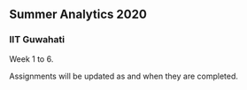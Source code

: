## Summer Analytics 2020

### IIT Guwahati

Week 1 to 6. 

Assignments will be updated as and when they are completed.
